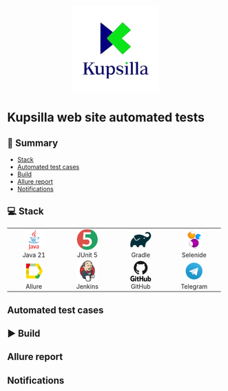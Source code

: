 <p align="center">
  <a href="https://kupsilla.com/" target="_blank">
    <img src="readmemedia/KupsillaLogo.png" width="200" alt="Kupsilla Logo">
  </a>
</p>

# Kupsilla web site automated tests

## 📜 Summary
- [Stack](#-stack)
- [Automated test cases](#-automated-test-cases)
- [Build](#-build)
- [Allure report](#-allure-report)
- [Notifications](#-notifications)

  
## 💻 Stack

<div align="center">
  <table>
    <tr>
      <!-- Первая строка -->
      <td align="center" width="110">
        <a href="https://www.java.com" target="_blank">
          <img src="readmemedia/java-original-wordmark.svg" width="48" height="48" alt="Java" />
        </a>
        <br>Java 21
      </td>
      <td align="center" width="110">
        <a href="https://junit.org/junit5/" target="_blank">
          <img src="readmemedia/junit-original.svg" width="48" height="48" alt="JUnit 5" />
        </a>
        <br>JUnit 5
      </td>
      <td align="center" width="110">
        <a href="https://gradle.org/" target="_blank">
          <img src="readmemedia/gradle-original.svg" width="48" height="48" alt="Gradle" />
        </a>
        <br>Gradle
      </td>
      <td align="center" width="110">
        <a href="https://selenide.org/" target="_blank">
          <img src="readmemedia\Selenide.svg" width="48" height="48" alt="Selenide" />
        </a>
        <br>Selenide
      </td>
    </tr>
    <tr>
      <!-- Вторая строка -->
      </td>
      <td align="center" width="110">
        <a href="https://docs.qameta.io/allure/" target="_blank">
          <img src="readmemedia/Allure.svg" width="48" height="48" alt="Allure" />
        </a>
        <br>Allure
      </td>
      <td align="center" width="110">
        <a href="https://www.jenkins.io/" target="_blank">
          <img src="readmemedia/jenkins-original.svg" width="48" height="48" alt="Jenkins" />
        </a>
        <br>Jenkins
      </td>
      <td align="center" width="110">
        <a href="https://github.com/" target="_blank">
          <img src="readmemedia/github-original-wordmark.svg" width="48" height="48" alt="GitHub" />
        </a>
        <br>GitHub
      </td>
      <td align="center" width="110">
        <a href="https://web.telegram.org/" target="_blank">
          <img src="readmemedia/Telegram.svg" width="48" height="48" alt="Telegram" />
        </a>
        <br>Telegram
      </td>
    </tr>
  </table>
</div>


## Automated test cases

## ▶️ Build

## Allure report

## Notifications
